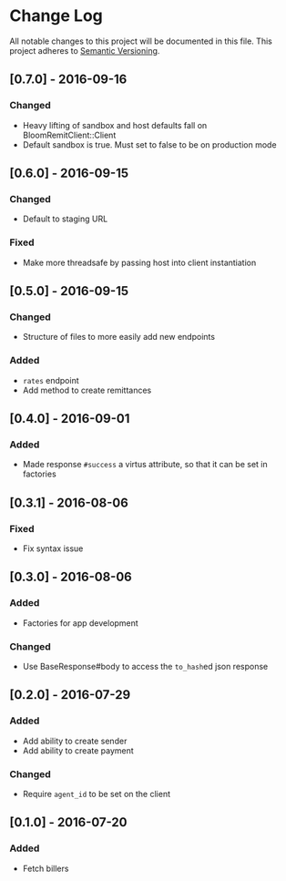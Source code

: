 # Change Log
All notable changes to this project will be documented in this file.
This project adheres to [Semantic Versioning](http://semver.org/).

## [0.7.0] - 2016-09-16
### Changed
- Heavy lifting of sandbox and host defaults fall on BloomRemitClient::Client
- Default sandbox is true. Must set to false to be on production mode

## [0.6.0] - 2016-09-15
### Changed
- Default to staging URL

### Fixed
- Make more threadsafe by passing host into client instantiation

## [0.5.0] - 2016-09-15
### Changed
- Structure of files to more easily add new endpoints

### Added
- `rates` endpoint
- Add method to create remittances

## [0.4.0] - 2016-09-01
### Added
- Made response `#success` a virtus attribute, so that it can be set in factories

## [0.3.1] - 2016-08-06
### Fixed
- Fix syntax issue

## [0.3.0] - 2016-08-06
### Added
- Factories for app development

### Changed
- Use BaseResponse#body to access the `to_hash`ed json response

## [0.2.0] - 2016-07-29
### Added
- Add ability to create sender
- Add ability to create payment

### Changed
- Require `agent_id` to be set on the client

## [0.1.0] - 2016-07-20
### Added
- Fetch billers
